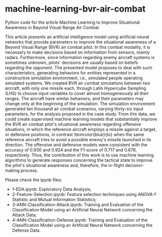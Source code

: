 # machine-learning-bvr-air-combat

Python code for the article Machine Learning to Improve Situational Awareness in Beyond Visual Range Air Combat.

This article presents an artificial intelligence model using artificial neural networks that provide parameters to improve the situational awareness of a Beyond Visual Range (BVR) air combat pilot. In this combat modality, it is necessary to make decisions based on information from sensors, mainly radars. Furthermore, since information regarding enemy aircraft systems is sometimes unknown, pilots' decisions are usually based on beliefs regarding the opponent. The presented model proposes to deal with such characteristics, generating behaviors for entities represented in a constructive simulation environment, i.e., simulated people operating simulated systems. We created BVR air combat simulations between two aircraft, with only one missile each, through Latin Hypercube Sampling (LHS) to choose input variables to cover almost homogeneously all their ranges. The aircraft have similar behaviors, and their parameters may change only at the beginning of the simulation. The simulation environment generated ten thousand air combat scenarios, varying thirty-six input parameters, for the analysis proposed in the case study. From this data, we could create supervised machine learning models that substantially improve the BVR air combat pilot's situational awareness regarding offensive situations, in which the reference aircraft employs a missile against a target, or defensive positions, in contrast \textcolor{blue}{to} when the same reference aircraft tries to avoid a possible enemy's missile launched in its direction. The offensive and defensive models were consistent with the accuracy of 0.930 and 0.924 and the F1-score of 0.717 and 0.678, respectively. Thus, the contribution of this work is to use machine learning algorithms to generate responses concerning the tactical state to improve the pilot's situational awareness and, therefore, the in-flight decision-making process.

Please check the ipynb files:

* 1-EDA.ipynb: Exploratory Data Analysis;
* 2-Feature-Selection.ipynb: Feature selection techniques using ANOVA-f Statistic and Mutual Information Statistics;
* 3-ANN-Classification-Attack.ipynb: Training and Evaluation of the Classification Model using an Artificial Neural Network concerning the Attack Data;
* 4-ANN-Classification-Defense.ipynb: Training and Evaluation of the Classification Model using an Artificial Neural Network concerning the Defense Data.

